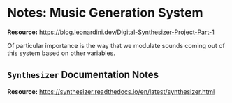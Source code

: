 # Notes: Music Generation System

__Resource:__ https://blog.leonardini.dev/Digital-Synthesizer-Project-Part-1

Of particular importance is the way that we modulate sounds coming out of this system based on other variables.

## `Synthesizer` Documentation Notes
__Resource:__ https://synthesizer.readthedocs.io/en/latest/synthesizer.html

